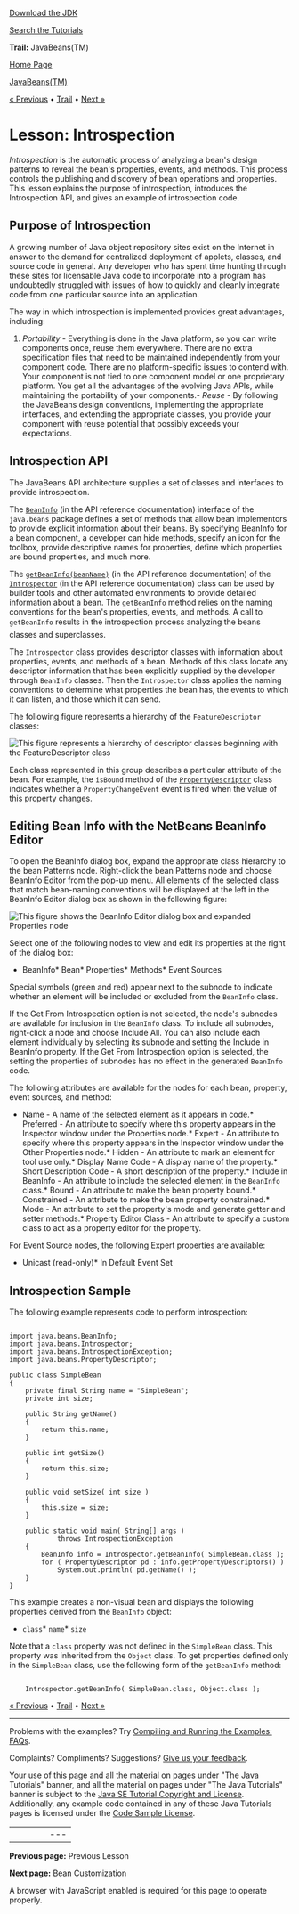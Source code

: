 [Download
the JDK](http://java.sun.com/javase/6/download.jsp)
  
[Search the
Tutorials](../../search.html)

**Trail:** JavaBeans(TM)

[Home Page](../../index.html)
>
[JavaBeans(TM)](../index.html)

[« Previous](../longpersistence/index.html) • [Trail](../TOC.html) • [Next »](../customization/index.html)

# Lesson: Introspection

*Introspection* is the automatic process of
analyzing a bean's design patterns to
reveal the bean's properties, events, and methods. This process controls the
publishing and discovery of bean operations and properties.
This lesson explains the purpose of introspection, introduces the Introspection API, and
gives an example of introspection code.

## Purpose of Introspection

A growing number of Java object repository sites exist on the Internet
in answer to the demand for centralized deployment of applets,
classes, and source code in general. Any developer who has spent time
hunting through these sites for licensable Java code to incorporate
into a program has undoubtedly struggled with issues of how to
quickly and cleanly integrate code from one particular source into an application.

The way in which introspection is implemented
provides great advantages, including:

1. *Portability* - Everything is done in the Java platform, so you can
   write components once, reuse them everywhere. There are no
   extra specification files that need to be maintained independently
   from your component code. There are no platform-specific issues
   to contend with. Your component is not tied to one component
   model or one proprietary platform. You get all the advantages of
   the evolving Java APIs, while maintaining the portability of your
   components.- *Reuse* - By following the JavaBeans design conventions,
     implementing the appropriate interfaces, and extending the
     appropriate classes, you provide your component with reuse potential that possibly
     exceeds your expectations.

## Introspection API

The JavaBeans API architecture supplies a set of classes and interfaces to
provide introspection.

The
[`BeanInfo`](http://download.oracle.com/javase/7/docs/api/java/beans/BeanInfo.html) (in the API reference documentation) interface of the `java.beans` package
defines a set of methods that allow bean implementors to
provide explicit information about their beans. By specifying BeanInfo for a bean component, a developer can hide methods,
specify an icon for the toolbox, provide descriptive names for
properties, define which properties are bound properties, and
much more.

The
[`getBeanInfo(beanName)`](http://download.oracle.com/javase/7/docs/api/java/beans/Introspector.html#getBeanInfo(java.lang.Class)) (in the API reference documentation) of the
[`Introspector`](http://download.oracle.com/javase/7/docs/api/java/beans/Introspector.html) (in the API reference documentation) class can be used by builder tools and
other automated environments to provide detailed
information about a bean. The `getBeanInfo` method relies on the
naming conventions for the bean's
properties, events, and methods.
A call to `getBeanInfo` results in the introspection process analyzing
the beans classes and superclasses.

The `Introspector` class provides descriptor classes with information about
properties, events, and methods of a bean. Methods of this class locate any
descriptor information that has been explicitly supplied by the developer through
`BeanInfo` classes. Then the `Introspector` class applies the naming conventions to determine
what properties the bean has, the events to which it can listen, and those which
it can send.

The following figure represents a hierarchy of the `FeatureDescriptor`
classes:

![This figure represents a hierarchy of descriptor classes beginning with the FeatureDescriptor class](../../figures/javabeans/DescriptorAPI.gif)

Each class represented in this group describes a particular attribute of the bean.
For example, the `isBound` method of the
[`PropertyDescriptor`](http://download.oracle.com/javase/7/docs/api/java/beans/PropertyDescriptor.html) class indicates whether a `PropertyChangeEvent` event is fired when
the value of this property changes.

## Editing Bean Info with the NetBeans BeanInfo Editor

To open the BeanInfo dialog box, expand the appropriate class hierarchy to the bean Patterns node.
Right-click the bean Patterns node and choose BeanInfo Editor from the pop-up menu.
All elements of the selected class that match bean-naming conventions will be displayed at the
left in the BeanInfo Editor dialog box as shown in the following figure:

![This figure shows the BeanInfo Editor dialog box and expanded Properties node ](../../figures/javabeans/introspection.gif)

Select one of the following nodes to view and edit its properties at the right of the dialog box:

* BeanInfo* Bean* Properties* Methods* Event Sources

Special symbols (green and red) appear next to the subnode to indicate whether an element will be
included or excluded from the `BeanInfo` class.

If the Get From Introspection option is not selected, the node's subnodes are
available for inclusion in the `BeanInfo` class. To include all subnodes,
right-click a node and choose Include All. You can also include each element individually
by selecting its subnode and setting the Include in BeanInfo property.
If the Get From Introspection option is selected, the setting the properties of
subnodes has no effect in the generated `BeanInfo` code.

The following attributes are available for the nodes for each bean, property, event sources, and method:

* Name - A name of the selected element as it appears in code.* Preferred - An attribute to specify where this property
    appears in the Inspector window under the Properties node.* Expert - An attribute to specify where this property
      appears in the Inspector window under the Other Properties node.* Hidden - An attribute to mark an element for tool use only.* Display Name Code - A display name of the property.* Short Description Code - A short description of the property.* Include in BeanInfo - An attribute to include the selected element in
              the `BeanInfo` class.* Bound - An attribute to make the bean property bound.* Constrained - An attribute to make the bean property constrained.* Mode - An attribute to set the property's mode and generate getter and
                    setter methods.* Property Editor Class - An attribute to specify a custom class
                      to act as a property editor for the property.

For Event Source nodes, the following Expert properties are available:

* Unicast (read-only)* In Default Event Set

## Introspection Sample

The following example represents code to perform introspection:

```

import java.beans.BeanInfo;
import java.beans.Introspector;
import java.beans.IntrospectionException;
import java.beans.PropertyDescriptor;

public class SimpleBean
{
    private final String name = "SimpleBean";
    private int size;

    public String getName()
    {
        return this.name;
    }

    public int getSize()
    {
        return this.size;
    }

    public void setSize( int size )
    {
        this.size = size;
    }

    public static void main( String[] args )
            throws IntrospectionException
    {
        BeanInfo info = Introspector.getBeanInfo( SimpleBean.class );
        for ( PropertyDescriptor pd : info.getPropertyDescriptors() )
            System.out.println( pd.getName() );
    }
}

```

This example creates a non-visual bean and displays the following properties derived
from the `BeanInfo` object:

* `class`* `name`* `size`

Note that a `class` property was not
defined in the `SimpleBean` class. This property was inherited from the
`Object` class. To get properties defined only in the `SimpleBean`
class, use the following form of the `getBeanInfo` method:

```

	Introspector.getBeanInfo( SimpleBean.class, Object.class );

```

[« Previous](../longpersistence/index.html)
•
[Trail](../TOC.html)
•
[Next »](../customization/index.html)

---

Problems with the examples? Try [Compiling and Running
the Examples: FAQs](../../information/run-examples.html).
  
Complaints? Compliments? Suggestions? [Give
us your feedback](http://download.oracle.com/javase/feedback.html).

Your use of this page and all the material on pages under "The Java Tutorials" banner,
and all the material on pages under "The Java Tutorials" banner is subject to the [Java SE Tutorial Copyright
and License](../../information/license.html).
Additionally, any example code contained in any of these Java
Tutorials pages is licensed under the
[Code
Sample License](http://developers.sun.com/license/berkeley_license.html).

|  |  |  |  |  |
| --- | --- | --- | --- | --- |
| |  |  | | --- | --- | | duke image | Oracle logo | | [About Oracle](http://www.oracle.com/us/corporate/index.html) | [Oracle Technology Network](http://www.oracle.com/technology/index.html) | [Terms of Service](https://www.samplecode.oracle.com/servlets/CompulsoryClickThrough?type=TermsOfService) | Copyright © 1995, 2011 Oracle and/or its affiliates. All rights reserved. |

**Previous page:** Previous Lesson
  
**Next page:** Bean Customization




A browser with JavaScript enabled is required for this page to operate properly.